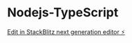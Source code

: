 # Nodejs-TypeScript

[Edit in StackBlitz next generation editor ⚡️](https://stackblitz.com/~/github.com/RusselTano/Nodejs-TypeScript)